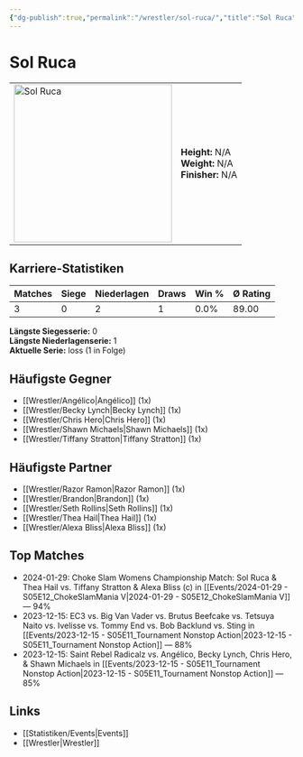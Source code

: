 ```yaml
---
{"dg-publish":true,"permalink":"/wrestler/sol-ruca/","title":"Sol Ruca","tags":["wrestler"],"noteIcon":""}
---
```



# Sol Ruca

<table>
        <tr>
        <td><img src="https://github.com/CptSpaulding1980/choke-slam-wrestling/releases/download/images/Sol_Ruca.png" width="280" alt="Sol Ruca"></td>
        <td>
        <b>Height:</b> N/A<br>
        <b>Weight:</b> N/A<br>
        <b>Finisher:</b> N/A<br>
        </td>
        </tr>
        </table>
        
## Karriere-Statistiken

| Matches | Siege | Niederlagen | Draws | Win % | Ø Rating |
|---------|-------|-------------|-------|-------|-----------|
| 3 | 0 | 2 | 1 | 0.0% | 89.00 |

**Längste Siegesserie:** 0<br>**Längste Niederlagenserie:** 1<br>**Aktuelle Serie:** loss (1 in Folge)


## Häufigste Gegner
- [[Wrestler/Angélico\|Angélico]] (1x)
- [[Wrestler/Becky Lynch\|Becky Lynch]] (1x)
- [[Wrestler/Chris Hero\|Chris Hero]] (1x)
- [[Wrestler/Shawn Michaels\|Shawn Michaels]] (1x)
- [[Wrestler/Tiffany Stratton\|Tiffany Stratton]] (1x)

## Häufigste Partner
- [[Wrestler/Razor Ramon\|Razor Ramon]] (1x)
- [[Wrestler/Brandon\|Brandon]] (1x)
- [[Wrestler/Seth Rollins\|Seth Rollins]] (1x)
- [[Wrestler/Thea Hail\|Thea Hail]] (1x)
- [[Wrestler/Alexa Bliss\|Alexa Bliss]] (1x)

## Top Matches
- 2024-01-29: Choke Slam Womens Championship Match: Sol Ruca & Thea Hail vs. Tiffany Stratton & Alexa Bliss (c) in [[Events/2024-01-29 - S05E12_ChokeSlamMania V\|2024-01-29 - S05E12_ChokeSlamMania V]] — 94%
- 2023-12-15: EC3 vs. Big Van Vader vs. Brutus Beefcake vs. Tetsuya Naito vs. Ivelisse vs. Tommy End vs. Bob Backlund vs. Sting in [[Events/2023-12-15 - S05E11_Tournament Nonstop Action\|2023-12-15 - S05E11_Tournament Nonstop Action]] — 88%
- 2023-12-15: Saint Rebel Radicalz vs. Angélico, Becky Lynch, Chris Hero, & Shawn Michaels in [[Events/2023-12-15 - S05E11_Tournament Nonstop Action\|2023-12-15 - S05E11_Tournament Nonstop Action]] — 85%

## Links
- [[Statistiken/Events\|Events]]
- [[Wrestler\|Wrestler]]
